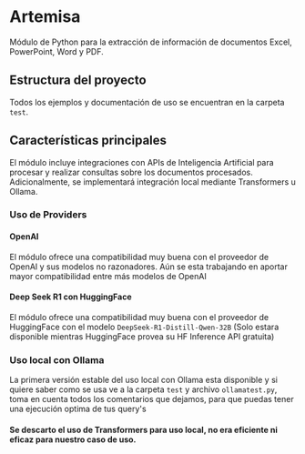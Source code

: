 # Artemisa

Módulo de Python para la extracción de información de documentos Excel, PowerPoint, Word y PDF.

## Estructura del proyecto

Todos los ejemplos y documentación de uso se encuentran en la carpeta `test`.

## Características principales

El módulo incluye integraciones con APIs de Inteligencia Artificial para procesar y realizar consultas sobre los documentos procesados. Adicionalmente, se implementará integración local mediante Transformers u Ollama.

### Uso de Providers

#### OpenAI

El módulo ofrece una compatibilidad muy buena con el proveedor de OpenAI y sus modelos no razonadores.
Aún se esta trabajando en aportar mayor compatibilidad entre más modelos de OpenAI

#### Deep Seek R1 con HuggingFace

El módulo ofrece una compatibilidad muy buena con el proveedor de HuggingFace con el modelo `DeepSeek-R1-Distill-Qwen-32B` (Solo estara disponible mientras HuggingFace provea su HF Inference API gratuita)

### Uso local con Ollama

La primera versión estable del uso local con Ollama esta disponible y si quiere saber como se usa ve a la carpeta `test` y archivo `ollamatest.py`, toma en cuenta todos los comentarios que dejamos, para que puedas tener una ejecución optima de tus query's

#### Se descarto el uso de Transformers para uso local, no era eficiente ni eficaz para nuestro caso de uso.
